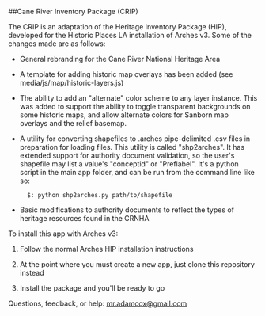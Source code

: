 ##Cane River Inventory Package (CRIP)

The CRIP is an adaptation of the Heritage Inventory Package (HIP), developed for the Historic Places LA installation of Arches v3.  Some of the changes made are as follows:

- General rebranding for the Cane River National Heritage Area

- A template for adding historic map overlays has been added (see media/js/map/historic-layers.js)

- The ability to add an "alternate" color scheme to any layer instance.  This was added to support the ability to toggle transparent backgrounds on some historic maps, and allow alternate colors for Sanborn map overlays and the relief basemap.

- A utility for converting shapefiles to .arches pipe-delimited .csv files in preparation for loading files.  This utility is called "shp2arches".  It has extended support for authority document validation, so the user's shapefile may list a value's "conceptid" or "Preflabel".  It's a python script in the main app folder, and can be run from the command line like so:

        $: python shp2arches.py path/to/shapefile

- Basic modifications to authority documents to reflect the types of heritage resources found in the CRNHA

To install this app with Arches v3:

1. Follow the normal Arches HIP installation instructions

2. At the point where you must create a new app, just clone this repository instead

3. Install the package and you'll be ready to go

Questions, feedback, or help: mr.adamcox@gmail.com